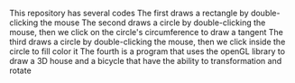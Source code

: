 This repository has several codes
The first draws a rectangle by double-clicking the mouse
The second draws a circle by double-clicking the mouse, then we click on the circle's circumference to draw a tangent
The third draws a circle by double-clicking the mouse, then we click inside the circle to fill color it
The fourth is a program that uses the openGL library to draw a 3D house and a bicycle that have the ability to transformation and rotate

